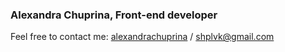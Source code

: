 ### Alexandra Chuprina, Front-end developer
Feel free to contact me: [alexandrachuprina](https://t.me/alexandrachuprina) / shplvk@gmail.com

